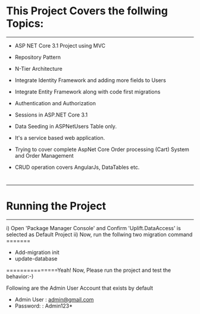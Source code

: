 # This Project Covers the follwing Topics:
__________________________________________
* ASP NET Core 3.1 Project using MVC
 
* Repository Pattern
* N-Tier Architecture
* Integrate Identity Framework and adding more fields to Users
* Integrate Entity Framework along with code first migrations
* Authentication and Authorization
* Sessions in ASP.NET Core 3.1
* Data Seeding in ASPNetUsers Table only.


* It's a service based web application.
* Trying to cover complete AspNet Core Order processing (Cart) System and Order Management
* CRUD operation covers AngularJs, DataTables etc.

#
__________________________________________
# Running the Project
__________________________________________
i)	Open 'Package Manager Console' and Confirm 'Uplift.DataAccess' is selected as Default Project
ii) 	Now, run the follwing two migration command ======= 		
	
*	Add-migration init
*	update-database



===============Yeah! Now, Please run the project and test the behavior:-)

Following are the Admin User Account that exists by default 

* Admin User  	:  admin@gmail.com
* Password: 	:  Admin123*
